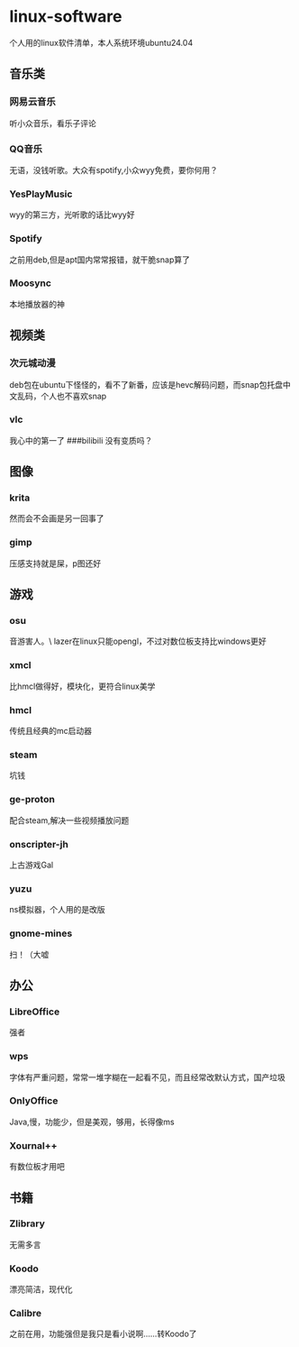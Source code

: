 # linux-software
个人用的linux软件清单，本人系统环境ubuntu24.04

## 音乐类
### 网易云音乐
听小众音乐，看乐子评论
### QQ音乐
无语，没钱听歌。大众有spotify,小众wyy免费，要你何用？
### YesPlayMusic
wyy的第三方，光听歌的话比wyy好
### Spotify
之前用deb,但是apt国内常常报错，就干脆snap算了
### Moosync
本地播放器的神

## 视频类
### 次元城动漫
deb包在ubuntu下怪怪的，看不了新番，应该是hevc解码问题，而snap包托盘中文乱码，个人也不喜欢snap
### vlc
我心中的第一了
###bilibili
没有变质吗？

## 图像
### krita
然而会不会画是另一回事了
### gimp
压感支持就是屎，p图还好

## 游戏
### osu
音游害人。\\
lazer在linux只能opengl，不过对数位板支持比windows更好
### xmcl
比hmcl做得好，模块化，更符合linux美学
### hmcl
传统且经典的mc启动器
### steam
坑钱
### ge-proton
配合steam,解决一些视频播放问题
### onscripter-jh
上古游戏Gal
### yuzu
ns模拟器，个人用的是改版
### gnome-mines
扫！（大嘘

## 办公
### LibreOffice
强者
### wps
字体有严重问题，常常一堆字糊在一起看不见，而且经常改默认方式，国产垃圾
### OnlyOffice
Java,慢，功能少，但是美观，够用，长得像ms
### Xournal++
有数位板才用吧

## 书籍
### Zlibrary
无需多言
### Koodo
漂亮简洁，现代化
### Calibre
之前在用，功能强但是我只是看小说啊……转Koodo了


